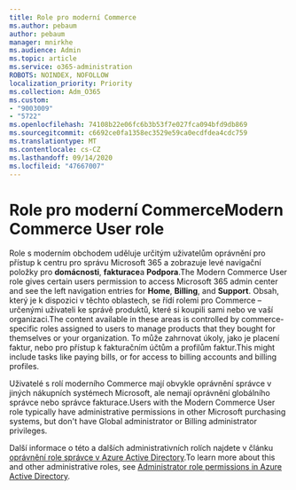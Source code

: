 ```yaml
---
title: Role pro moderní Commerce
ms.author: pebaum
author: pebaum
manager: mnirkhe
ms.audience: Admin
ms.topic: article
ms.service: o365-administration
ROBOTS: NOINDEX, NOFOLLOW
localization_priority: Priority
ms.collection: Adm_O365
ms.custom:
- "9003009"
- "5722"
ms.openlocfilehash: 74108b22e06fc6b3b53f7e027fca094bfd9db869
ms.sourcegitcommit: c6692ce0fa1358ec3529e59ca0ecdfdea4cdc759
ms.translationtype: MT
ms.contentlocale: cs-CZ
ms.lasthandoff: 09/14/2020
ms.locfileid: "47667007"
---
```

# <a name="modern-commerce-user-role"></a><span data-ttu-id="71f90-102">Role pro moderní Commerce</span><span class="sxs-lookup"><span data-stu-id="71f90-102">Modern Commerce User role</span></span>

<span data-ttu-id="71f90-103">Role s moderním obchodem uděluje určitým uživatelům oprávnění pro přístup k centru pro správu Microsoft 365 a zobrazuje levé navigační položky pro **domácnosti**, **fakturace**a **Podpora**.</span><span class="sxs-lookup"><span data-stu-id="71f90-103">The Modern Commerce User role gives certain users permission to access Microsoft 365 admin center and see the left navigation entries for **Home**, **Billing**, and **Support**.</span></span> <span data-ttu-id="71f90-104">Obsah, který je k dispozici v těchto oblastech, se řídí rolemi pro Commerce – určenými uživateli ke správě produktů, které si koupili sami nebo ve vaší organizaci.</span><span class="sxs-lookup"><span data-stu-id="71f90-104">The content available in these areas is controlled by commerce-specific roles assigned to users to manage products that they bought for themselves or your organization.</span></span> <span data-ttu-id="71f90-105">To může zahrnovat úkoly, jako je placení faktur, nebo pro přístup k fakturačním účtům a profilům faktur.</span><span class="sxs-lookup"><span data-stu-id="71f90-105">This might include tasks like paying bills, or for access to billing accounts and billing profiles.</span></span>

<span data-ttu-id="71f90-106">Uživatelé s rolí moderního Commerce mají obvykle oprávnění správce v jiných nákupních systémech Microsoft, ale nemají oprávnění globálního správce nebo správce fakturace.</span><span class="sxs-lookup"><span data-stu-id="71f90-106">Users with the Modern Commerce User role typically have administrative permissions in other Microsoft purchasing systems, but don't have Global administrator or Billing administrator privileges.</span></span>

<span data-ttu-id="71f90-107">Další informace o této a dalších administrativních rolích najdete v článku [oprávnění role správce v Azure Active Directory](https://docs.microsoft.com/azure/active-directory/users-groups-roles/directory-assign-admin-roles#modern-commerce-administrator).</span><span class="sxs-lookup"><span data-stu-id="71f90-107">To learn more about this and other administrative roles, see [Administrator role permissions in Azure Active Directory](https://docs.microsoft.com/azure/active-directory/users-groups-roles/directory-assign-admin-roles#modern-commerce-administrator).</span></span>